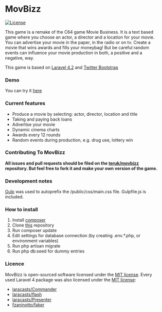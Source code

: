 MovBizz
=====================
[![License](https://poser.pugx.org/laravel/framework/license.svg)](https://packagist.org/packages/laravel/framework)

This game is a remake of the C64 game Movie Business. It is a text based game where you choose an actor, a director and a location for your movie. You can advertise your movie in the paper, in the radio or on tv. Create a movie that wins awards and fills your moneybag! But be careful random events can influence your movie production in both, a positive and a negative, way.

This game is based on [Laravel 4.2](http://laravel.com) and [Twitter Bootstrap](http://getbootstrap.com)

### Demo

You can try it [here](http://movbizz.sebbmeyer.de)

### Current features

- Produce a movie by selecting: actor, director, location and title
- Taking and paying back loans
- Advertise your movie
- Dynamic cinema charts
- Awards every 12 rounds
- Random events during production, e.g. drug use, lottery win

### Contributing To MovBizz

**All issues and pull requests should be filed on the [teruk/movbizz](https://github.com/teruk/movbizz) repository. But feel free to fork it and make your own version of the game.** 

### Development notes

[Gulp](http://gulpjs.com/) was used to autoprefix the /public/css/main.css file. Gulpfile.js is included.

### How to install

1. Install [composer](https://getcomposer.org/)
2. Clone [this](https://github.com/teruk/movbizz) repository
3. Run composer update
4. Edit settings for database connection (by creating .env.*.php, or environment variables)
5. Run php artisan migrate
6. Run php db:seed for dummy entries

### Licence

MovBizz is open-sourced software licensed under the [MIT license](http://opensource.org/licenses/MIT). Every used Laravel 4 package was also licensed under the [MIT license](http://opensource.org/licenses/MIT):

- [laracasts/Commander](https://github.com/laracasts/Commander)
- [laracasts/flash](https://github.com/laracasts/flash)
- [laracasts/Presenter](https://github.com/laracasts/Presenter)
- [fzaninotto/faker](https://github.com/fzaninotto/Faker)
